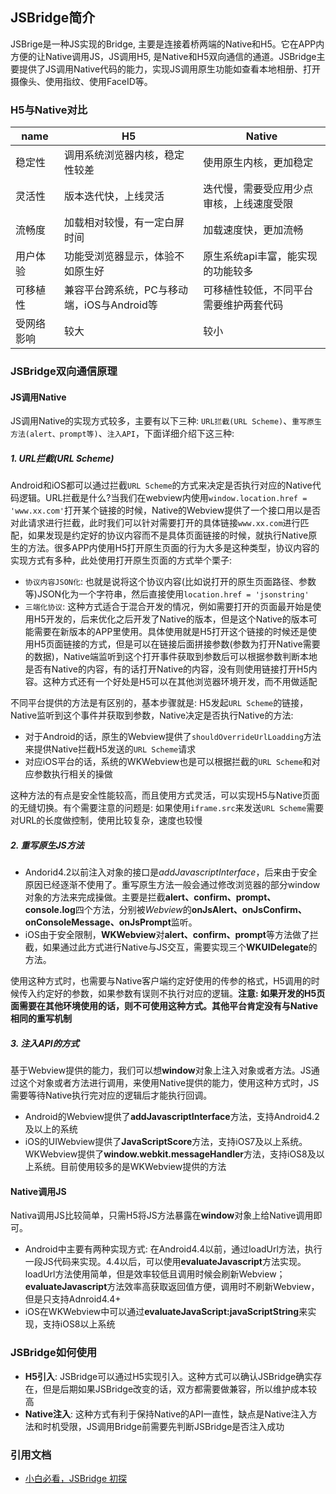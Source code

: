 ## JSBridge简介
JSBrige是一种JS实现的Bridge, 主要是连接着桥两端的Native和H5。它在APP内方便的让Native调用JS，JS调用H5, 是Native和H5双向通信的通道。JSBridge主要提供了JS调用Native代码的能力，实现JS调用原生功能如查看本地相册、打开摄像头、使用指纹、使用FaceID等。

### H5与Native对比
| name | H5 | Native |
| --- | --- | --- |
| 稳定性 | 调用系统浏览器内核，稳定性较差 | 使用原生内核，更加稳定 |
| 灵活性 | 版本迭代快，上线灵活 | 迭代慢，需要受应用少点审核，上线速度受限 |
| 流畅度 | 加载相对较慢，有一定白屏时间 | 加载速度快，更加流畅 |
| 用户体验 | 功能受浏览器显示，体验不如原生好 | 原生系统api丰富，能实现的功能较多 |
| 可移植性 | 兼容平台跨系统，PC与移动端，iOS与Android等 | 可移植性较低，不同平台需要维护两套代码 |
| 受网络影响 | 较大 | 较小 |

### JSBridge双向通信原理
#### JS调用Native
JS调用Native的实现方式较多，主要有以下三种: `URL拦截(URL Scheme)`、`重写原生方法(alert、prompt等)`、`注入API`，下面详细介绍下这三种:
##### 1. URL拦截(URL Scheme)
Android和iOS都可以通过拦截`URL Scheme`的方式来决定是否执行对应的Native代码逻辑。URL拦截是什么?当我们在webview内使用`window.location.href = 'www.xx.com'`打开某个链接的时候，Native的Webview提供了一个接口用以是否对此请求进行拦截，此时我们可以针对需要打开的具体链接`www.xx.com`进行匹配，如果发现是约定好的协议内容而不是具体页面链接的时候，就执行Native原生的方法。很多APP内使用H5打开原生页面的行为大多是这种类型，协议内容的实现方式有多种，此处使用打开原生页面的方式举个栗子: 
* `协议内容JSON化`: 也就是说将这个协议内容(比如说打开的原生页面路径、参数等)JSON化为一个字符串，然后直接使用`location.href = 'jsonstring'`
* `三端化协议`: 这种方式适合于混合开发的情况，例如需要打开的页面最开始是使用H5开发的，后来优化之后开发了Native的版本，但是这个Native的版本可能需要在新版本的APP里使用。具体使用就是H5打开这个链接的时候还是使用H5页面链接的方式，但是可以在链接后面拼接参数(参数为打开Native需要的数据)，Native端监听到这个打开事件获取到参数后可以根据参数判断本地是否有Native的内容，有的话打开Native的内容，没有则使用链接打开H5内容。这种方式还有一个好处是H5可以在其他浏览器环境开发，而不用做适配

不同平台提供的方法是有区别的，基本步骤就是: H5发起`URL Scheme`的链接，Native监听到这个事件并获取到参数，Native决定是否执行Native的方法:
* 对于Android的话，原生的Webview提供了`shouldOverrideUrlLoadding`方法来提供Native拦截H5发送的`URL Scheme`请求
* 对应iOS平台的话，系统的WKWebview也是可以根据拦截的`URL Scheme`和对应参数执行相关的操做

这种方法的有点是安全性能较高，而且使用方式灵活，可以实现H5与Native页面的无缝切换。有个需要注意的问题是: 如果使用`iframe.src`来发送`URL Scheme`需要对URL的长度做控制，使用比较复杂，速度也较慢

##### 2. 重写原生JS方法
* Andorid4.2以前注入对象的接口是*addJavascriptInterface*，后来由于安全原因已经逐渐不使用了。重写原生方法一般会通过修改浏览器的部分window对象的方法来完成操做。主要是拦截**alert、confirm、prompt、console.log**四个方法，分别被*Webview*的**onJsAlert、onJsConfirm、onConsoleMessage、onJsPrompt**监听。
* iOS由于安全限制，**WKWebview**对**alert、confirm、prompt**等方法做了拦截，如果通过此方式进行Native与JS交互，需要实现三个**WKUIDelegate**的方法。

使用这种方式时，也需要与Native客户端约定好使用的传参的格式，H5调用的时候传入约定好的参数，如果参数有误则不执行对应的逻辑。**注意: 如果开发的H5页面需要在其他环境使用的话，则不可使用这种方式。其他平台肯定没有与Native相同的重写机制**

##### 3. 注入API的方式
基于Webview提供的能力，我们可以想**window**对象上注入对象或者方法。JS通过这个对象或者方法进行调用，来使用Native提供的能力，使用这种方式时，JS需要等待Native执行完对应的逻辑后才能执行回调。
* Android的Webview提供了**addJavascriptInterface**方法，支持Android4.2及以上的系统
* iOS的UIWebview提供了**JavaScriptScore**方法，支持iOS7及以上系统。WKWebview提供了**window.webkit.messageHandler**方法，支持iOS8及以上系统。目前使用较多的是WKWebview提供的方法

#### Native调用JS
Nativa调用JS比较简单，只需H5将JS方法暴露在**window**对象上给Native调用即可。
* Android中主要有两种实现方式: 在Android4.4以前，通过loadUrl方法，执行一段JS代码来实现。4.4以后，可以使用**evaluateJavascript**方法实现。loadUrl方法使用简单，但是效率较低且调用时候会刷新Webview；**evaluateJavascript**方法效率高获取返回值方便，调用时不刷新Webview，但是只支持Adnroid4.4+
* iOS在WKWebview中可以通过**evaluateJavaScript:javaScriptString**来实现，支持iOS8以上系统

### JSBridge如何使用
* **H5引入**: JSBridge可以通过H5实现引入。这种方式可以确认JSBridge确实存在，但是后期如果JSBridge改变的话，双方都需要做兼容，所以维护成本较高
* **Native注入**: 这种方式有利于保持Native的API一直性，缺点是Native注入方法和时机受限，JS调用Bridge前需要先判断JSBridge是否注入成功


### 引用文档
* [小白必看，JSBridge 初探](https://www.zoo.team/article/jsbridge)